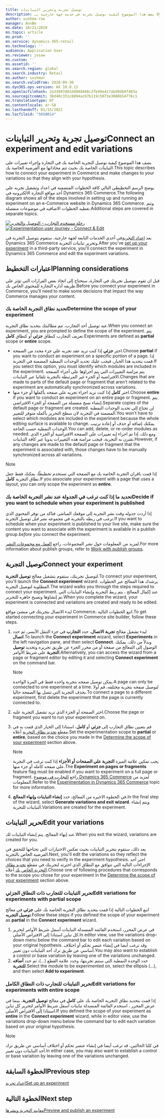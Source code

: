 ```yaml
---
title: توصيل تجربة وتحرير التباينات
description: يصف هذا الموضوع كيفيه توصيل تجربه في خدمه جهة خارجيه بـ Dynamics 365 Commerce، وكيفيه تحرير التباينات للتجربة.
author: sushma-rao
manager: AnnBe
ms.date: 10/21/2020
ms.topic: article
ms.prod: ''
ms.service: dynamics-365-retail
ms.technology: ''
audience: Application User
ms.reviewer: josaw
ms.custom: ''
ms.assetid: ''
ms.search.region: global
ms.search.industry: Retail
ms.author: sushmar
ms.search.validFrom: 2020-09-30
ms.dyn365.ops.version: AX 10.0.13
ms.openlocfilehash: 2a33897d01dd98d446c2fb49e417abd9db9f403a
ms.sourcegitcommit: 38d40c331c8894acb7b119c5073e3088b54776c1
ms.translationtype: HT
ms.contentlocale: ar-SA
ms.lasthandoff: 01/15/2021
ms.locfileid: "5010014"
---
```

# <a name="connect-an-experiment-and-edit-variations"></a><span data-ttu-id="afff5-103">توصيل تجربة وتحرير التباينات</span><span class="sxs-lookup"><span data-stu-id="afff5-103">Connect an experiment and edit variations</span></span>

<span data-ttu-id="afff5-104">يصف هذا الموضوع كيفية توصيل التجربة الخاصة بك في التجارة وإجراء تغييرات على التباينات الخاصة بك بحيث تتم محاذاتها مع الفرضية الخاصة بك.</span><span class="sxs-lookup"><span data-stu-id="afff5-104">This topic describes how to connect your experiment in Commerce and make changes to your variations so that they align with your hypothesis.</span></span> 

<span data-ttu-id="afff5-105">يوضح الرسم التخطيطي التالي كافة الخطوات المتضمنة في اعداد وتشغيل تجربه علي أحد مواقع التجارة الالكترونيه في Dynamics 365 Commerce.</span><span class="sxs-lookup"><span data-stu-id="afff5-105">The following diagram shows all of the steps involved in setting up and running an experiment on an e-Commerce website in Dynamics 365 Commerce.</span></span> <span data-ttu-id="afff5-106">وتتم تغطيه الخطوات الاضافيه في موضوعات منفصلة.</span><span class="sxs-lookup"><span data-stu-id="afff5-106">Additional steps are covered in separate topics.</span></span>

<span data-ttu-id="afff5-107">[![رحلة مستخدم التجارب - التوصيل والتحرير](./media/experimentation_connect_edit.svg)](./media/experimentation_connect_edit.svg#lightbox)</span><span class="sxs-lookup"><span data-stu-id="afff5-107">[ ![Experimentation user journey - Connect & Edit](./media/experimentation_connect_edit.svg) ](./media/experimentation_connect_edit.svg#lightbox)</span></span>

<span data-ttu-id="afff5-108">بعد [اعداد التجربة](experimentation-setup.md)في أحدي الخدمات التابعة لجهة خارجية، ستقوم بتوصيل التجربة في Dynamics 365 Commerce وتحرير تباينات التجربة.</span><span class="sxs-lookup"><span data-stu-id="afff5-108">After you've [set up your experiment](experimentation-setup.md) in a third-party service, you'll connect the experiment in Dynamics 365 Commerce and edit the experiment variations.</span></span>

## <a name="planning-considerations"></a><span data-ttu-id="afff5-109">اعتبارات التخطيط</span><span class="sxs-lookup"><span data-stu-id="afff5-109">Planning considerations</span></span>

<span data-ttu-id="afff5-110">قبل ان تقوم بتوصيل تجربتك في التجارة، ستحتاج إلى اتخاذ بعض القرارات التي تؤثر علي طريقه أداره التجارة للمحتوي الخاص بك.</span><span class="sxs-lookup"><span data-stu-id="afff5-110">Before you connect your experiment in Commerce, you'll need to make some decisions that impact the way Commerce manages your content.</span></span>

### <a name="determine-the-scope-of-your-experiment"></a><span data-ttu-id="afff5-111">تحديد نطاق التجربة الخاصة بك</span><span class="sxs-lookup"><span data-stu-id="afff5-111">Determine the scope of your experiment</span></span>
<span data-ttu-id="afff5-112">عند توصيل أحد التجارب، تتم مطالبتك بتحديد نطاق التجربة.</span><span class="sxs-lookup"><span data-stu-id="afff5-112">When you connect an experiment, you are prompted to define the scope of the experiment.</span></span> <span data-ttu-id="afff5-113">يتم تعريف التجارب كنطاق **جزئي** أو كنطاق **كامل**.</span><span class="sxs-lookup"><span data-stu-id="afff5-113">Experiments are defined as **partial** scope or **entire** scope.</span></span>
- <span data-ttu-id="afff5-114">اختر **جزئي** إذا كنت تريد عقد تجربه علي جزء محدد من الصفحة.</span><span class="sxs-lookup"><span data-stu-id="afff5-114">Choose **partial** if you want to conduct an experiment on a specific portion of a page.</span></span> <span data-ttu-id="afff5-115">إذا قمت بتحديد هذا الخيار، فيجب عليك تحديد الوحدات النمطية المضمنة في التجربة.</span><span class="sxs-lookup"><span data-stu-id="afff5-115">If you select this option, you must identify which modules are included in the experiment.</span></span> <span data-ttu-id="afff5-116">يتم مزامنة التغييرات التي يتم اجراؤها علي أجزاء الصفحة الافتراضية أو الجزء غير المرتبطة بالتجربة تلقائيا عبر التباينات.</span><span class="sxs-lookup"><span data-stu-id="afff5-116">Changes that are made to parts of the default page or fragment that aren't related to the experiment are automatically synchronized across variations.</span></span>
- <span data-ttu-id="afff5-117">اختر **كامل** إذا كنت تريد اجراء تجربه علي صفحه بأكملها أو جزء منها.</span><span class="sxs-lookup"><span data-stu-id="afff5-117">Choose **entire** if you want to conduct an experiment on an entire page or fragment.</span></span> <span data-ttu-id="afff5-118">يتم إنشاء نسخ منفصلة من الصفحة أو الجزء الافتراضي.</span><span class="sxs-lookup"><span data-stu-id="afff5-118">Separate copies of the default page or fragment are created.</span></span> <span data-ttu-id="afff5-119">لن تحتاج إلى تحديد الوحدات النمطية المضمنة في التجربة لان سطح التحرير بأكمله متوفر للتغيير.</span><span class="sxs-lookup"><span data-stu-id="afff5-119">You won't have to select which modules are included in the experiment because the whole editing surface is available to change.</span></span> <span data-ttu-id="afff5-120">يمكنك إضافة أو حذف أو إعادة ترتيب الوحدات النمطية حسب الحاجة.</span><span class="sxs-lookup"><span data-stu-id="afff5-120">You can add, delete, or re-order modules as needed.</span></span> <span data-ttu-id="afff5-121">ومع ذلك، إذا تم اجراء إيه تغييرات علي الصفحة الافتراضية أو الجزء الذي تقترن به التجربة، فيجب مزامنة هذه التغييرات يدويا عبر كافة التباينات.</span><span class="sxs-lookup"><span data-stu-id="afff5-121">However, if any changes are made to the default page or fragment that the experiment is associated with, those changes have to be manually synchronized across all variations.</span></span>

<!-- not to editors, we're adding an image here to illustrate the difference. it will help.) -->

> [!NOTE]
> <span data-ttu-id="afff5-122">إذا قمت باقران التجربة الخاصة بك مع الصفحة التي تستخدم تخطيطًا، يمكنك فقط جعل نطاق التجربة **كامل**.</span><span class="sxs-lookup"><span data-stu-id="afff5-122">If you associate your experiment with a page that uses a layout, you can only scope the experiment as **entire**.</span></span>

### <a name="decide-if-you-want-to-schedule-when-your-experiment-is-published"></a><span data-ttu-id="afff5-123">تحديد ما إذا كنت ترغب في الجدولة عند نشر التجربة الخاصة بك</span><span class="sxs-lookup"><span data-stu-id="afff5-123">Decide if you want to schedule when your experiment is published</span></span>
<span data-ttu-id="afff5-124">إذا أردت جدوله وقت نشر التجربة إلى موقعك المباشر، فتاكد من توفر المحتوي الذي ترغب في ربطه بالتجربة في مجموعه نشر *قبل* توصيل التجربة.</span><span class="sxs-lookup"><span data-stu-id="afff5-124">If you want to schedule when your experiment is published to your live site, make sure the content you want to associate with the experiment is available in a publish group *before* you connect the experiment.</span></span> 

<span data-ttu-id="afff5-125">لمزيد من المعلومات حول نشر المجموعات، راجع [العمل مع مجموعات النشر](publish-groups.md).</span><span class="sxs-lookup"><span data-stu-id="afff5-125">For more information about publish groups, refer to [Work with publish groups](publish-groups.md).</span></span>


## <a name="connect-your-experiment"></a><span data-ttu-id="afff5-126">توصيل التجربة</span><span class="sxs-lookup"><span data-stu-id="afff5-126">Connect your experiment</span></span>
<span data-ttu-id="afff5-127">لتوصيل تجربتك، ستقوم بتشغيل معالج **توصيل التجربة**.</span><span class="sxs-lookup"><span data-stu-id="afff5-127">To connect your experiment, you'll launch the **Connect experiment** wizard.</span></span> <span data-ttu-id="afff5-128">يرشدك هذا المعالج عبر الخطوات المطلوبة لتوصيل التجربة.</span><span class="sxs-lookup"><span data-stu-id="afff5-128">The wizard walks you through the steps required to connect your experiment.</span></span> <span data-ttu-id="afff5-129">عند إكمال المعالج ، يتم ربط التجربة وإنشاء التباينات التي تم إنشاؤها وتصبح جاهزه للتحرير.</span><span class="sxs-lookup"><span data-stu-id="afff5-129">When you complete the wizard, your experiment is connected and variations are created and ready to be edited.</span></span>

<span data-ttu-id="afff5-130">لبدء الاتصال بتجربتك في منشئ مواقع Commerce، اتبع الخطوات التالية.</span><span class="sxs-lookup"><span data-stu-id="afff5-130">To get started connecting your experiment in Commerce site builder, follow these steps.</span></span>

1. <span data-ttu-id="afff5-131">لبدء تشغيل معالج **تجربة الاتصال**، حدد **التجارب** في جزء التنقل الأيسر، ثم حدد **اتصال**.</span><span class="sxs-lookup"><span data-stu-id="afff5-131">To launch the **Connect experiment** wizard, select **Experiments** in the left navigation pane, and then select **Connect**.</span></span> <span data-ttu-id="afff5-132">وبدلاً من ذلك، يمكنك الوصول إلى المعالج من صفحة أو من محرر الجزء عن طريق تحريره وتحديد **توصيل التجربة** على شريط الأوامر.</span><span class="sxs-lookup"><span data-stu-id="afff5-132">Alternatively, you can access the wizard from a page or fragment editor by editing it and selecting **Connect experiment** on the command bar.</span></span>

    > [!NOTE]
    > <span data-ttu-id="afff5-133">يمكن توصيل صفحه بتجربة واحده فقط في المرة الواحدة.</span><span class="sxs-lookup"><span data-stu-id="afff5-133">A page can only be connected to one experiment at a time.</span></span> <span data-ttu-id="afff5-134">لتوصيل صفحه بتجربة مختلفه، قم أولا بحذف التجربة التي تتصل بها الصفحة حاليا.</span><span class="sxs-lookup"><span data-stu-id="afff5-134">To connect a page to a different experiment, first delete the experiment that the page is currently connected to.</span></span>

1. <span data-ttu-id="afff5-135">اختر الصفحة أو الجزء الذي تريد تشغيل التجربة عليه.</span><span class="sxs-lookup"><span data-stu-id="afff5-135">Choose the page or fragment you want to run your experiment on.</span></span>
1. <span data-ttu-id="afff5-136">قم بتعيين نطاق التجارب إلى **جزئي** أو **كامل**، استنادا إلى الخيار الذي قمت به في مقطع [تحديد نطاق التجربة](#determine-the-scope-of-your-experiment) أعلاه.</span><span class="sxs-lookup"><span data-stu-id="afff5-136">Set the experimentation scope to **partial** or **entire**, based on the choice you made in the [Determine the scope of your experiment](#determine-the-scope-of-your-experiment) section above.</span></span>
    > [!NOTE]
    > <span data-ttu-id="afff5-137">يجب تمكين علامة الميزة **التجربة علي الصفحات أو الأجزاء** إذا كنت ترغب في التجربة علي صفحه كامله أو جزء منها.</span><span class="sxs-lookup"><span data-stu-id="afff5-137">The **Experiment on pages or fragments** feature flag must be enabled if you want to experiment on a full page or fragment.</span></span> <span data-ttu-id="afff5-138">راجع [التجارب في موضوع Dynamics 365 Commerce](experimentation-overview.md) لمزيد من المعلومات.</span><span class="sxs-lookup"><span data-stu-id="afff5-138">Refer to the [Experimentation in Dynamics 365 Commerce](experimentation-overview.md) topic for more information.</span></span>
    
1. <span data-ttu-id="afff5-139">في الخطوة الاخيره من المعالج، حدد **إنشاء التباينات وإنهاء المعالج**.</span><span class="sxs-lookup"><span data-stu-id="afff5-139">In the final step of the wizard, select **Generate variations and exit wizard**.</span></span> <span data-ttu-id="afff5-140">ويتم إنشاء التباينات للتجربة.</span><span class="sxs-lookup"><span data-stu-id="afff5-140">Variations are created for the experiment.</span></span> 

## <a name="edit-your-variations"></a><span data-ttu-id="afff5-141">تحرير التباينات</span><span class="sxs-lookup"><span data-stu-id="afff5-141">Edit your variations</span></span>
<span data-ttu-id="afff5-142">عند إنهاء المعالج، يتم إنشاء التباينات لك.</span><span class="sxs-lookup"><span data-stu-id="afff5-142">When you exit the wizard, variations are created for you.</span></span> 

<span data-ttu-id="afff5-143">بعد ذلك، ستقوم بتحرير التباينات بحيث تعكس الاختيارات التي تحتاجها للتحقق في الفرضية الخاص بالتجربة.</span><span class="sxs-lookup"><span data-stu-id="afff5-143">Next, you'll edit the variations so they reflect the choices that you need to verify in the experiment hypothesis.</span></span> <span data-ttu-id="afff5-144">اختر أحد الإجراءات التالية التي تتوافق مع النطاق الذي اخترته لتجربتك في مقطع [تحديد نطاق التجربة الخاص بك](#determine-the-scope-of-your-experiment) أعلاه.</span><span class="sxs-lookup"><span data-stu-id="afff5-144">Choose one of following procedures that corresponds to the scope you chose for your experiment in the [Determine the scope of your experiment](#determine-the-scope-of-your-experiment) section above.</span></span>

### <a name="edit-variations-for-experiments-with-partial-scope"></a><span data-ttu-id="afff5-145">تحرير التباينات للتجارب ذات النطاق الجزئي</span><span class="sxs-lookup"><span data-stu-id="afff5-145">Edit variations for experiments with partial scope</span></span>
<span data-ttu-id="afff5-146">اتبع الخطوات التالية إذا قمت بتحديد نطاق التجربة الخاصة بك على **جزئي** في معالج **توصيل التجربه**.</span><span class="sxs-lookup"><span data-stu-id="afff5-146">Follow these steps if you defined the scope of your experiment as **partial** in the **Connect experiment** wizard.</span></span>

1. <span data-ttu-id="afff5-147">في عرض المحرر، استخدم القائمة المنسدلة التباينات أسفل شريط الأوامر لتحرير كل تباين استنادا إلى الافتراض الأصلي.</span><span class="sxs-lookup"><span data-stu-id="afff5-147">In editor view, use the variations drop-down menu below the command bar to edit each variation based on your original hypothesis.</span></span> <span data-ttu-id="afff5-148">وقد ترغب أيضا في إنشاء عنصر تحكم أو اختلاف أساسي عن طريق ترك أحد التباينات دون تغيير.</span><span class="sxs-lookup"><span data-stu-id="afff5-148">You may also want to establish a control or base variation by leaving one of the variations unchanged.</span></span>
1. <span data-ttu-id="afff5-149">حدد الوحدة النمطية التي ستتم تجربتها، وحدد علامة القطع (...)، ثم حدد **أضافه للتجربة**.</span><span class="sxs-lookup"><span data-stu-id="afff5-149">Select the module to be experimented on, select the ellipsis (...), and then select **Add to experiment**.</span></span>

### <a name="edit-variations-for-experiments-with-entire-scope"></a><span data-ttu-id="afff5-150">تحرير التباينات للتجارب ذات النطاق الكامل</span><span class="sxs-lookup"><span data-stu-id="afff5-150">Edit variations for experiments with entire scope</span></span>
<span data-ttu-id="afff5-151">إذا قمت بتحديد نطاق التجربة الخاصة بك على **كامل** في معالج **توصيل التجربة**، بينما في عرض المحرر ، استخدم القائمة المنسدلة تباينات أسفل شريط الأوامر لتحرير كل تباين استنادا إلى الافتراض الأصلي.</span><span class="sxs-lookup"><span data-stu-id="afff5-151">If you defined the scope of your experiment as **entire** in the **Connect experiment** wizard, while in editor view, use the variations drop-down menu below the command bar to edit each variation based on your original hypothesis.</span></span> 

> [!NOTE]
> <span data-ttu-id="afff5-152">في كلتا الحالتين، قد ترغب أيضا في إنشاء عنصر تحكم أو اختلاف أساسي عن طريق ترك أحد التباينات دون تغيير.</span><span class="sxs-lookup"><span data-stu-id="afff5-152">In either case, you may also want to establish a control or base variation by leaving one of the variations unchanged.</span></span>

## <a name="previous-step"></a><span data-ttu-id="afff5-153">الخطوة السابقة</span><span class="sxs-lookup"><span data-stu-id="afff5-153">Previous step</span></span>
[<span data-ttu-id="afff5-154">إعداد تجربة</span><span class="sxs-lookup"><span data-stu-id="afff5-154">Set up an experiment</span></span>](experimentation-setup.md) 


## <a name="next-step"></a><span data-ttu-id="afff5-155">الخطوة التالية</span><span class="sxs-lookup"><span data-stu-id="afff5-155">Next step</span></span>
[<span data-ttu-id="afff5-156">معاينه التجربة ونشرها</span><span class="sxs-lookup"><span data-stu-id="afff5-156">Preview and publish an experiment</span></span>](experimentation-preview-publish.md)
